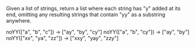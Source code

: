Given a list of strings, return a list where each string has "y" added at its end, omitting any resulting strings that contain "yy" as a substring anywhere.

noYY(["a", "b", "c"]) → ["ay", "by", "cy"]
noYY(["a", "b", "cy"]) → ["ay", "by"]
noYY(["xx", "ya", "zz"]) → ["xxy", "yay", "zzy"]